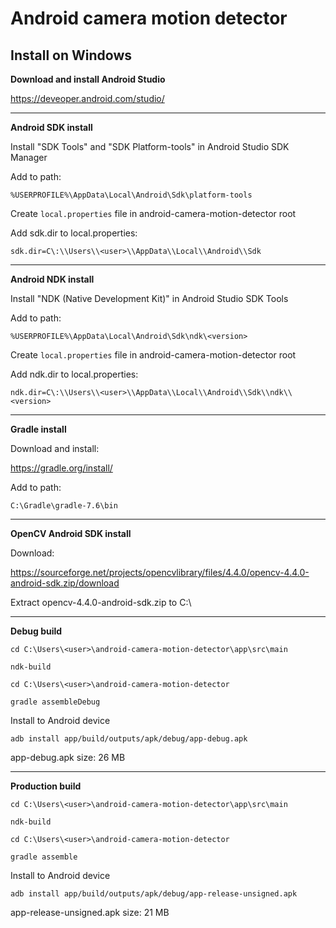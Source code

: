 # Android camera motion detector


## Install on Windows



**Download and install Android Studio**

https://deveoper.android.com/studio/

---

**Android SDK install**

Install "SDK Tools" and "SDK Platform-tools" in Android Studio SDK Manager

Add to path:

`%USERPROFILE%\AppData\Local\Android\Sdk\platform-tools`

Create `local.properties` file in android-camera-motion-detector root

Add sdk.dir to local.properties:

`sdk.dir=C\:\\Users\\<user>\\AppData\\Local\\Android\\Sdk`

---

**Android NDK install**

Install "NDK (Native Development Kit)" in Android Studio SDK Tools

Add to path:

`%USERPROFILE%\AppData\Local\Android\Sdk\ndk\<version>`

Create `local.properties` file in android-camera-motion-detector root

Add ndk.dir to local.properties:

`ndk.dir=C\:\\Users\\<user>\\AppData\\Local\\Android\\Sdk\\ndk\\<version>`

---

**Gradle install**

Download and install:

https://gradle.org/install/

Add to path:

`C:\Gradle\gradle-7.6\bin`

---

**OpenCV Android SDK install**

Download:

https://sourceforge.net/projects/opencvlibrary/files/4.4.0/opencv-4.4.0-android-sdk.zip/download

Extract opencv-4.4.0-android-sdk.zip to C:\

---

**Debug build**

`cd C:\Users\<user>\android-camera-motion-detector\app\src\main`

`ndk-build`

`cd C:\Users\<user>\android-camera-motion-detector`

`gradle assembleDebug`

Install to Android device

`adb install app/build/outputs/apk/debug/app-debug.apk`

app-debug.apk size: 26 MB

---

**Production build**

`cd C:\Users\<user>\android-camera-motion-detector\app\src\main`

`ndk-build`

`cd C:\Users\<user>\android-camera-motion-detector`

`gradle assemble`

Install to Android device

`adb install app/build/outputs/apk/debug/app-release-unsigned.apk`

app-release-unsigned.apk size: 21 MB
